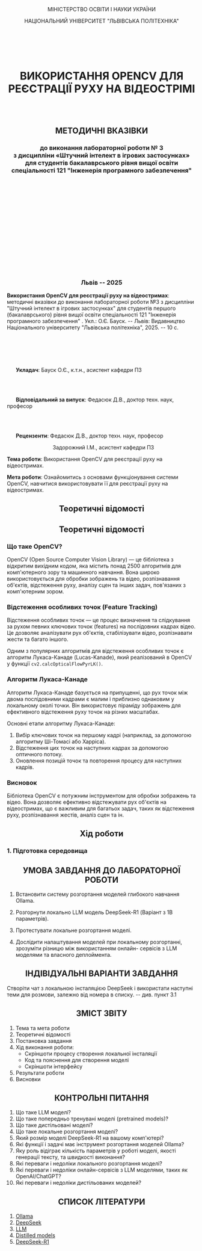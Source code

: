 <div style="text-align: center;">

МІНІСТЕРСТВО ОСВІТИ І НАУКИ УКРАЇНИ

НАЦІОНАЛЬНИЙ УНІВЕРСИТЕТ "ЛЬВІВСЬКА ПОЛІТЕХНІКА"

</div>

<br/>
<br/>
<br/>
<br/>

# <div style="text-align: center;">ВИКОРИСТАННЯ OPENCV ДЛЯ РЕЄСТРАЦІЇ РУХУ НА ВІДЕОСТРІМІ</div>

<br/>
<br/>

## <div style="text-align: center;">МЕТОДИЧНІ ВКАЗІВКИ</div>
### <div style="text-align: center;">до виконання лабораторної роботи № 3 <br/> з дисципліни «Штучний інтелект в ігрових застосунках» <br/> для студентів бакалаврського рівня вищої освіти спеціальності 121 "Інженерія програмного забезпечення"</div>

<br/>
<br/>
<br/>
<br/>
<br/>
<br/>
<br/>
<br/>
<br/>
<br/>
<br/>
<br/>
<br/>
<br/>

### <p style="text-align: center;">Львів -- 2025</p>

<div style="page-break-after: always;"></div>

**Використання OpenCV для реєстрації руху на відеостримах**: методичні вказівки до виконання лабораторної роботи №3 з дисципліни "Штучний інтелект в ігрових застосунках" для студентів першого (бакалаврського) рівня вищої освіти спеціальності 121 "Інженерія програмного забезпечення" . Укл.: О.Є. Бауск. -- Львів: Видавництво Національного університету "Львівська політехніка", 2025. -- 10 с.

<br/>
<br/>
<br/>
<br/>

&nbsp;&nbsp;&nbsp;&nbsp;&nbsp;&nbsp;**Укладач**: Бауск О.Є., к.т.н., асистент кафедри ПЗ

<br/>
<br/>

&nbsp;&nbsp;&nbsp;&nbsp;&nbsp;&nbsp;**Відповідальний за випуск**: Федасюк Д.В., доктор техн. наук, професор

<br/>
<br/>

&nbsp;&nbsp;&nbsp;&nbsp;&nbsp;&nbsp;**Рецензенти**: Федасюк Д.В., доктор техн. наук, професор

&nbsp;&nbsp;&nbsp;&nbsp;&nbsp;&nbsp;&nbsp;&nbsp;&nbsp;&nbsp;&nbsp;&nbsp;&nbsp;&nbsp;&nbsp;&nbsp;&nbsp;&nbsp;&nbsp;&nbsp;&nbsp;&nbsp;&nbsp;&nbsp;&nbsp;&nbsp;&nbsp;&nbsp;&nbsp;&nbsp; Задорожний І.М., асистент кафедри ПЗ

<div style="page-break-after: always;"></div>

**Тема роботи**: Використання OpenCV для реєстрації руху на відеостримах.

**Мета роботи**: Ознайомитись з основами функціонування системи OpenCV, навчитися використовувати її для реєстрації руху на відеостримах.

## <div style="text-align: center;">Теоретичні відомості</div>


## <div style="text-align: center;">Теоретичні відомості</div>

### Що таке OpenCV?

OpenCV (Open Source Computer Vision Library) — це бібліотека з відкритим вихідним кодом, яка містить понад 2500 алгоритмів для комп'ютерного зору та машинного навчання. Вона широко використовується для обробки зображень та відео, розпізнавання об'єктів, відстеження руху, аналізу сцен та інших задач, пов'язаних з комп'ютерним зором.

### Відстеження особливих точок (Feature Tracking)

Відстеження особливих точок — це процес визначення та слідкування за рухом певних ключових точок (features) на послідовних кадрах відео. Це дозволяє аналізувати рух об'єктів, стабілізувати відео, розпізнавати жести та багато іншого.

Одним з популярних алгоритмів для відстеження особливих точок є алгоритм Лукаса-Канаде (Lucas-Kanade), який реалізований в OpenCV у функції `cv2.calcOpticalFlowPyrLK()`.

### Алгоритм Лукаса-Канаде

Алгоритм Лукаса-Канаде базується на припущенні, що рух точок між двома послідовними кадрами є малим і приблизно однаковим у локальному околі точки. Він використовує піраміду зображень для ефективного відстеження руху точок на різних масштабах.

Основні етапи алгоритму Лукаса-Канаде:

1. Вибір ключових точок на першому кадрі (наприклад, за допомогою алгоритму Ші-Томасі або Харріса).
2. Відстеження цих точок на наступних кадрах за допомогою оптичного потоку.
3. Оновлення позицій точок та повторення процесу для наступних кадрів.

### Висновок

Бібліотека OpenCV є потужним інструментом для обробки зображень та відео. Вона дозволяє ефективно відстежувати рух об'єктів на відеостримах, що є важливим для багатьох задач, таких як відстеження руху, розпізнавання жестів, аналіз сцен та ін.

## <div style="text-align: center;">Хід роботи</div>

### 1. Підготовка середовища



## <div style="text-align: center;">УМОВА ЗАВДАННЯ ДО ЛАБОРАТОРНОЇ РОБОТИ</div>

1. Встановити систему розгортання моделей глибокого навчання Ollama.

2. Розгорнути локально LLM модель DeepSeek-R1 (Варіант з 1B параметрів).

3. Протестувати локальне розгортання моделі.

4. Дослідити налаштування моделей при локальному розгортанні, зрозуміти різницю між використанням онлайн- сервісів з LLM моделями та власного деплоймента.


## <div style="text-align: center;">ІНДІВІДУАЛЬНІ ВАРІАНТИ ЗАВДАННЯ</div>

Створіти чат з локальною інсталяцією DeepSeek і використати наступні теми для розмови, залежно від номера в списку. -- див. пункт 3.1

## <div style="text-align: center;">ЗМІСТ ЗВІТУ</div>

1. Тема та мета роботи
2. Теоретичні відомості
3. Постановка завдання
4. Хід виконання роботи:
   - Скріншоти процесу створення локальної інсталяції
   - Код та пояснення для створення моделі
   - Скріншоти інтерфейсу
5. Результати роботи
6. Висновки

## <div style="text-align: center;">КОНТРОЛЬНІ ПИТАННЯ</div>

1. Що таке LLM моделі?
2. Що таке попередньо тренувані моделі (pretrained models)?
3. Що таке дистільовані моделі?
4. Що таке локальне розгортання моделі?
5. Який розмір моделі DeepSeek-R1 на вашому комп'ютері?
6. Які функції і задачі має інструмент розгортання моделей Ollama?
7. Яку роль відіграє кількість параметрів у роботі моделі, якості генерації тексту, та швидкості виконання?
8. Які переваги і недоліки локального розгортання моделі?
9. Які переваги і недоліки онлайн-сервісів з LLM моделями, таких як OpenAI/ChatGPT?
10. Які переваги і недоліки дистільованих моделей?

## <div style="text-align: center;">СПИСОК ЛІТЕРАТУРИ</div>

1. [Ollama](https://ollama.com/)
2. [DeepSeek](https://deepseek.com/)
3. [LLM](https://en.wikipedia.org/wiki/Large_language_model)
4. [Distilled models](https://en.wikipedia.org/wiki/Distillation_(machine_learning))
5. [DeepSeek-R1](https://huggingface.co/deepseek-ai/DeepSeek-R1)


